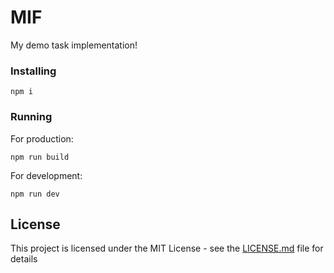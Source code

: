 # MIF

My demo task implementation!

### Installing

```
npm i

```

### Running

For production:

```
npm run build

```

For development:

```
npm run dev

```

## License

This project is licensed under the MIT License - see the [LICENSE.md](LICENSE.md) file for details

